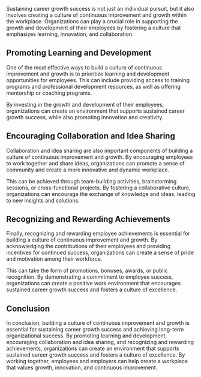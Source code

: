 
Sustaining career growth success is not just an individual pursuit, but it also involves creating a culture of continuous improvement and growth within the workplace. Organizations can play a crucial role in supporting the growth and development of their employees by fostering a culture that emphasizes learning, innovation, and collaboration.

Promoting Learning and Development
----------------------------------

One of the most effective ways to build a culture of continuous improvement and growth is to prioritize learning and development opportunities for employees. This can include providing access to training programs and professional development resources, as well as offering mentorship or coaching programs.

By investing in the growth and development of their employees, organizations can create an environment that supports sustained career growth success, while also promoting innovation and creativity.

Encouraging Collaboration and Idea Sharing
------------------------------------------

Collaboration and idea sharing are also important components of building a culture of continuous improvement and growth. By encouraging employees to work together and share ideas, organizations can promote a sense of community and create a more innovative and dynamic workplace.

This can be achieved through team-building activities, brainstorming sessions, or cross-functional projects. By fostering a collaborative culture, organizations can encourage the exchange of knowledge and ideas, leading to new insights and solutions.

Recognizing and Rewarding Achievements
--------------------------------------

Finally, recognizing and rewarding employee achievements is essential for building a culture of continuous improvement and growth. By acknowledging the contributions of their employees and providing incentives for continued success, organizations can create a sense of pride and motivation among their workforce.

This can take the form of promotions, bonuses, awards, or public recognition. By demonstrating a commitment to employee success, organizations can create a positive work environment that encourages sustained career growth success and fosters a culture of excellence.

Conclusion
----------

In conclusion, building a culture of continuous improvement and growth is essential for sustaining career growth success and achieving long-term organizational success. By promoting learning and development, encouraging collaboration and idea sharing, and recognizing and rewarding achievements, organizations can create an environment that supports sustained career growth success and fosters a culture of excellence. By working together, employees and employers can help create a workplace that values growth, innovation, and continuous improvement.
